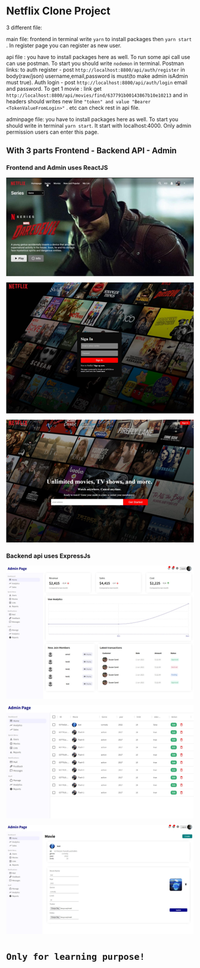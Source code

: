# Netflix Clone Project

3 different file:

main file: frontend in terminal write `yarn` to install packages then `yarn start` . In register page you can register as new user. 

api file : you have to install packages here as well. To run some api call use can use postman. To start you should write `nodemon` in terminal. Postman links:
to auth register - post `http://localhost:8800/api/auth/register` in body(raw/json) username,email,password is must(to make admin isAdmin must true).  Auth login - post `http://localhost:8800/api/auth/login` email and password. To get 1 movie : link get `http://localhost:8800/api/movies/find/637791b00143867b10e10213` and in headers should writes new line `"token" and value "Bearer <TokenValueFromLogin>"` . etc can check rest in api file.

adminpage file: you have to install packages here as well. To start you should write in terminal `yarn start`. It start with localhost:4000. Only admin permission users can enter this page.
## With 3 parts Frontend - Backend API - Admin

### Frontend and Admin uses ReactJS

![home page](/public/img/homepage.jpg "home")

![login page](/public/img/login.jpg "login")

![register page](/public/img/register.jpg "register")

### Backend api uses ExpressJs 


![adminpage](/public/img/adminpage.jpg "adminpage")

![movielist](/public/img/movielisyt.jpg "movielist")

![movieedit](/public/img/movieedit.jpg "movieedit")




# `Only for learning purpose!`